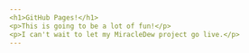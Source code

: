 ```yaml
---
<h1>GitHub Pages!</h1>
<p>This is going to be a lot of fun!</p>
<p>I can't wait to let my MiracleDew project go live.</p>
---
```

